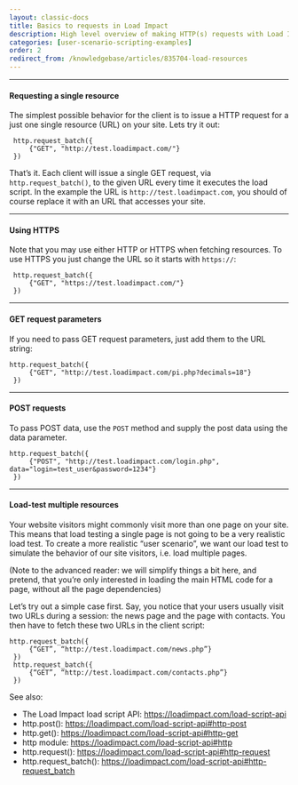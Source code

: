 ```yaml
---
layout: classic-docs
title: Basics to requests in Load Impact
description: High level overview of making HTTP(s) requests with Load Impact
categories: [user-scenario-scripting-examples]
order: 2
redirect_from: /knowledgebase/articles/835704-load-resources
---
```


***

#### Requesting a single resource

The simplest possible behavior for the client is to issue a HTTP request for a just one single resource (URL) on your site. Lets try it out:

```
 http.request_batch({
     {"GET", "http://test.loadimpact.com/"}
 })
```

That’s it. Each client will issue a single GET request, via `http.request_batch()`, to the given URL every time it executes the load script. In the example the URL is `http://test.loadimpact.com`, you should of course replace it with an URL that accesses your site.

***

#### Using HTTPS

Note that you may use either HTTP or HTTPS when fetching resources. To use HTTPS you just change the URL so it starts with `https://`:

```
 http.request_batch({
     {"GET", "https://test.loadimpact.com/"}
 })
 ```

***

#### GET request parameters

If you need to pass GET request parameters, just add them to the URL string:

```
http.request_batch({
     {"GET", "http://test.loadimpact.com/pi.php?decimals=18"}
 })
 ```

 ***

#### POST requests

To pass POST data, use the `POST` method and supply the post data using the data parameter.

```
http.request_batch({
     {"POST", "http://test.loadimpact.com/login.php", data="login=test_user&password=1234"}
 })
 ```

***

#### Load-test multiple resources

Your website visitors might commonly visit more than one page on your site. This means that load testing a single page is not going to be a very realistic load test. To create a more realistic “user scenario”, we want our load test to simulate the behavior of our site visitors, i.e. load multiple pages.

(Note to the advanced reader: we will simplify things a bit here, and pretend, that you’re only interested in loading the main HTML code for a page, without all the page dependencies)

Let’s try out a simple case first. Say, you notice that your users usually visit two URLs during a session: the news page and the page with contacts. You then have to fetch these two URLs in the client script:



```
http.request_batch({
     {“GET”, “http://test.loadimpact.com/news.php”}
 })
 http.request_batch({
     {“GET”, “http://test.loadimpact.com/contacts.php”}
 })
 ```



See also:

- The Load Impact load script API: https://loadimpact.com/load-script-api
- http.post(): https://loadimpact.com/load-script-api#http-post
- http.get(): https://loadimpact.com/load-script-api#http-get
- http module: https://loadimpact.com/load-script-api#http
- http.request(): https://loadimpact.com/load-script-api#http-request
- http.request_batch(): https://loadimpact.com/load-script-api#http-request_batch
